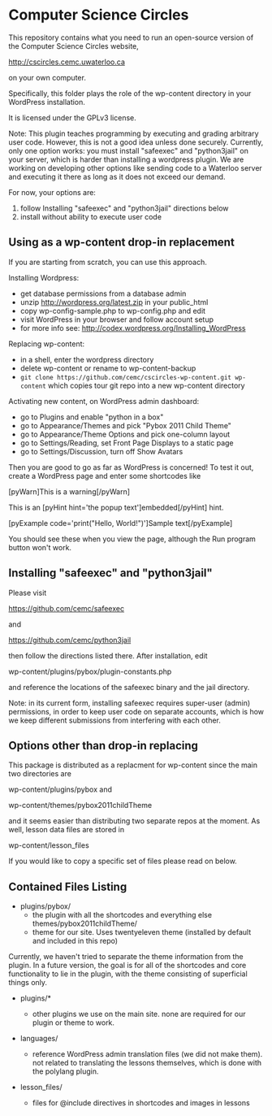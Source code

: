 Computer Science Circles
========================
This repository contains what you need to run an open-source
version of the Computer Science Circles website,

 http://cscircles.cemc.uwaterloo.ca

on your own computer.

Specifically, this folder plays the role of the wp-content
directory in your WordPress installation.

It is licensed under the GPLv3 license.

Note:
This plugin teaches programming by executing and grading
arbitrary user code. However, this is not a good idea unless
done securely. Currently, only one option works: you must
install "safeexec" and "python3jail" on your server, which
is harder than installing a wordpress plugin. We are working
on developing other options like sending code to a Waterloo
server and executing it there as long as it does not exceed
our demand.


For now, your options are:
 1. follow Installing "safeexec" and "python3jail" directions below
 2. install without ability to execute user code


Using as a wp-content drop-in replacement
-----------------------------------------
If you are starting from scratch, you can use this approach.

Installing Wordpress:
- get database permissions from a database admin
- unzip http://wordpress.org/latest.zip in your public_html
- copy wp-config-sample.php to wp-config.php and edit
- visit WordPress in your browser and follow account setup
- for more info see: http://codex.wordpress.org/Installing_WordPress

Replacing wp-content:
- in a shell, enter the wordpress directory
- delete wp-content or rename to wp-content-backup
- `git clone https://github.com/cemc/cscircles-wp-content.git wp-content`
  which copies tour git repo into a new wp-content directory

Activating new content, on WordPress admin dashboard:
 - go to Plugins and enable "python in a box"
 - go to Appearance/Themes and pick "Pybox 2011 Child Theme"
 - go to Appearance/Theme Options and pick one-column layout
 - go to Settings/Reading, set Front Page Displays to a static page
 - go to Settings/Discussion, turn off Show Avatars

Then you are good to go as far as WordPress is concerned! To test
it out, create a WordPress page and enter some shortcodes like

[pyWarn]This is a warning[/pyWarn]

This is an [pyHint hint='the popup text']embedded[/pyHint] hint.

[pyExample code='print("Hello, World!")']Sample text[/pyExample]

You should see these when you view the page, although the Run program
button won't work.


Installing "safeexec" and "python3jail"
---------------------------------------
Please visit

 https://github.com/cemc/safeexec

and

 https://github.com/cemc/python3jail

then follow the directions listed there. After installation, edit

 wp-content/plugins/pybox/plugin-constants.php

and reference the locations of the safeexec binary and the jail directory.

Note: in its current form, installing safeexec requires super-user (admin)
permissions, in order to keep user code on separate accounts, which is
how we keep different submissions from interfering with each other.


Options other than drop-in replacing
------------------------------------
This package is distributed as a replacment for wp-content since the main
two directories are 

 wp-content/plugins/pybox and 

 wp-content/themes/pybox2011childTheme

and it seems easier than distributing two separate repos at the moment.
As well, lesson data files are stored in

 wp-content/lesson_files

If you would like to copy a specific set of files please read on below.


Contained Files Listing
-----------------------
- plugins/pybox/ 
  - the plugin with all the shortcodes and everything else
themes/pybox2011childTheme/ 
  - theme for our site. Uses twentyeleven theme (installed by default and 
    included in this repo)

Currently, we haven't tried to separate the theme information 
  from the plugin. In a future version, the goal is for all of the 
  shortcodes and core functionality to lie in the plugin, with the
  theme consisting of superficial things only.

- plugins/*
  - other plugins we use on the main site. none are required for our
    plugin or theme to work.

- languages/
  - reference WordPress admin translation files (we did not make them).
    not related to translating the lessons themselves, which is done
    with the polylang plugin.

- lesson_files/
  - files for @include directives in shortcodes and images in lessons

